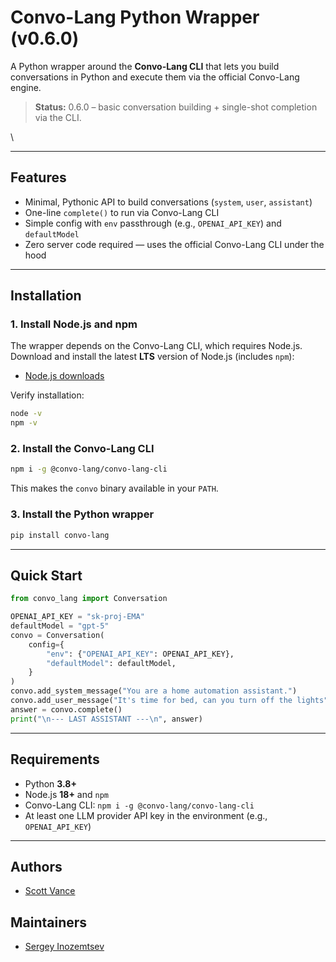 # Convo-Lang Python Wrapper (v0.6.0)

A Python wrapper around the **Convo-Lang CLI** that lets you build conversations in Python and execute them via the official Convo-Lang engine.

> **Status:** 0.6.0 – basic conversation building + single-shot completion via the CLI.

\


---

## Features

- Minimal, Pythonic API to build conversations (`system`, `user`, `assistant`)
- One-line `complete()` to run via Convo-Lang CLI
- Simple config with `env` passthrough (e.g., `OPENAI_API_KEY`) and `defaultModel`
- Zero server code required — uses the official Convo-Lang CLI under the hood

---

## Installation

### 1. Install Node.js and npm

The wrapper depends on the Convo-Lang CLI, which requires Node.js.\
Download and install the latest **LTS** version of Node.js (includes `npm`):

- [Node.js downloads](https://nodejs.org/en/download)

Verify installation:

```bash
node -v
npm -v
```

### 2. Install the Convo-Lang CLI

```bash
npm i -g @convo-lang/convo-lang-cli
```

This makes the `convo` binary available in your `PATH`.

### 3. Install the Python wrapper

```bash
pip install convo-lang
```

---

## Quick Start

```python
from convo_lang import Conversation

OPENAI_API_KEY = "sk-proj-EMA"
defaultModel = "gpt-5"
convo = Conversation(
    config={
        "env": {"OPENAI_API_KEY": OPENAI_API_KEY},
        "defaultModel": defaultModel,
    }
)
convo.add_system_message("You are a home automation assistant.")
convo.add_user_message("It's time for bed, can you turn off the lights")
answer = convo.complete()
print("\n--- LAST ASSISTANT ---\n", answer)
```

---

## Requirements

- Python **3.8+**
- Node.js **18+** and `npm`
- Convo-Lang CLI: `npm i -g @convo-lang/convo-lang-cli`
- At least one LLM provider API key in the environment (e.g., `OPENAI_API_KEY`)

---

## Authors

- [Scott Vance](mailto\:scott@iyio.io)

## Maintainers

- [Sergey Inozemtsev](https://github.com/Inozem)
